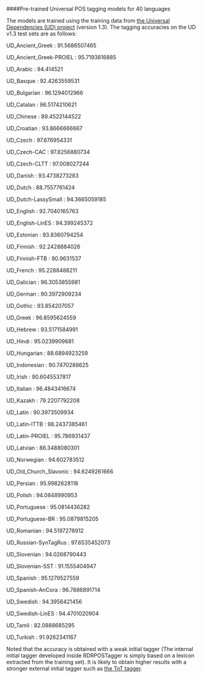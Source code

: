 ####Pre-trained Universal POS tagging models for 40 languages

The models are trained using the training data from <a href="http://universaldependencies.org/" target="_blank">the Universal Dependencies (UD) project</a> (version 1.3). The tagging accuracies on the UD v1.3 test sets are as follows:

UD_Ancient_Greek : 91.5686507465

UD_Ancient_Greek-PROIEL : 95.7193816885

UD_Arabic : 94.414521

UD_Basque : 92.4263559531

UD_Bulgarian : 96.1294012966

UD_Catalan : 96.5174210621

UD_Chinese : 89.4522144522

UD_Croatian : 93.8666666667

UD_Czech : 97.676954331

UD_Czech-CAC : 97.8256880734

UD_Czech-CLTT : 97.008027244

UD_Danish : 93.4738273283

UD_Dutch : 88.7557761424

UD_Dutch-LassySmall : 94.3665059185

UD_English : 92.7040165763

UD_English-LinES : 94.399245372

UD_Estonian : 93.8360794254

UD_Finnish : 92.2428884026

UD_Finnish-FTB : 90.9631537

UD_French : 95.2288488211

UD_Galician : 96.3053855981

UD_German : 90.3972909234

UD_Gothic : 93.854207057

UD_Greek : 96.8595624559

UD_Hebrew : 93.5171584991

UD_Hindi : 95.0239909681

UD_Hungarian : 88.6894923259

UD_Indonesian : 90.7470288625

UD_Irish : 90.6045537817

UD_Italian : 96.4843416674

UD_Kazakh : 79.2207792208

UD_Latin : 90.3973509934

UD_Latin-ITTB : 98.2437385461

UD_Latin-PROIEL : 95.786931437

UD_Latvian : 86.3488080301

UD_Norwegian : 94.602783512

UD_Old_Church_Slavonic : 94.6249261666

UD_Persian : 95.9982628118

UD_Polish : 94.0848990953

UD_Portuguese : 95.0814436282

UD_Portuguese-BR : 95.0879815205

UD_Romanian : 94.5197278912

UD_Russian-SynTagRus : 97.6535452073

UD_Slovenian : 94.0268790443

UD_Slovenian-SST : 91.1555404947

UD_Spanish : 95.1279527559

UD_Spanish-AnCora : 96.7886891714

UD_Swedish : 94.3956421456

UD_Swedish-LinES : 94.4701020904

UD_Tamil : 82.0888685295

UD_Turkish : 91.9262341167

Noted that the accuracy is obtained with a weak initial tagger (The internal initial tagger developed inside RDRPOSTagger is simply based on a lexicon extracted from the training set). It is likely to obtain higher results with a stronger external initial tagger such as <a href="http://www.coli.uni-saarland.de/~thorsten/tnt/" target="_blank">the TnT tagger</a>.
